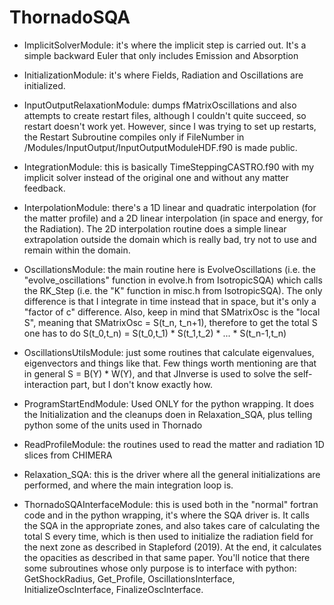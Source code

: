 # ThornadoSQA

- ImplicitSolverModule: it's where the implicit step is carried out. 
It's a simple backward Euler that only includes Emission and Absorption

- InitializationModule: it's where Fields, Radiation and Oscillations are initialized.

- InputOutputRelaxationModule: dumps fMatrixOscillations and also attempts to create restart files, 
although I couldn't quite succeed, so restart doesn't work yet. 
However, since I was trying to set up restarts, the Restart Subroutine compiles 
only if FileNumber in 
/Modules/InputOutput/InputOutputModuleHDF.f90 is made public. 

- IntegrationModule: this is basically TimeSteppingCASTRO.f90 with my implicit solver instead of the original one 
and without any matter feedback.

- InterpolationModule: there's a 1D linear and quadratic interpolation (for the matter profile) and a 2D linear interpolation 
(in space and energy, for the Radiation). The 2D interpolation routine does a simple linear extrapolation outside the domain 
which is really bad, try not to use and remain within the domain.

- OscillationsModule: the main routine here is EvolveOscillations (i.e. the "evolve_oscillations" function in evolve.h from IsotropicSQA) 
which calls the RK_Step (i.e. the "K" function in misc.h from IsotropicSQA). 
The only difference is that I integrate in time instead that in space, but it's only a "factor of c" difference. 
Also, keep in mind that SMatrixOsc is the "local S", meaning that SMatrixOsc = S(t_n, t_n+1), 
therefore to get the total S one has to do S(t_0,t_n) = S(t_0,t_1) * S(t_1,t_2) * ... * S(t_n-1,t_n)

- OscillationsUtilsModule: just some routines that calculate eigenvalues, eigenvectors and things like that. 
Few things worth mentioning are that in general S = B(Y) * W(Y),
 and that JInverse is used to solve the self-interaction part, but I don't know exactly how.

- ProgramStartEndModule: Used ONLY for the python wrapping. It does the Initialization and the cleanups doen in Relaxation_SQA, 
plus telling python some of the units used in Thornado

- ReadProfileModule: the routines used to read the matter and radiation 1D slices from CHIMERA

- Relaxation_SQA: this is the driver where all the general initializations are performed, and where the main integration loop is.

- ThornadoSQAInterfaceModule: this is used both in the "normal" fortran code and in the python wrapping, it's where the SQA driver is. 
It calls the SQA in the appropriate zones, and also takes care of calculating the total S every time, 
which is then used to initialize the radiation field for the next zone as described in Stapleford (2019). 
At the end, it calculates the opacities as described in that same paper. 
You'll notice that there some subroutines whose only purpose is to interface with python: 
GetShockRadius, Get_Profile, OscillationsInterface, InitializeOscInterface, FinalizeOscInterface. 
